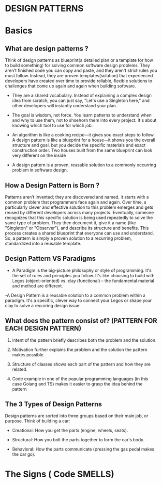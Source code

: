 # DESIGN PATTERNS


# Basics


## What are design patterns ?

Think of design patterns as blueprint(a detailed plan or a template for how to build something) for solving common software design problems. They aren't finished code you can copy and paste, and they aren't strict rules you must follow.
Instead, they are proven templates(solution) that experienced developers have created over time to provide reliable, flexible solutions to challenges that come up again and again when building software.

- They are a shared vocabulary. Instead of explaining a complex design idea from scratch, you can just say, "Let's use a Singleton here," and other developers will instantly understand your plan.

- The goal is wisdom, not force. You learn patterns to understand when and why to use them, not to shoehorn them into every project. It's about knowing which tool to use for which job.

- An algorithm is like a cooking recipe—it gives you exact steps to follow. A design pattern is like a blueprint for a house—it shows you the overall structure and goal, but you decide the specific materials and exact construction order. Two houses built from the same blueprint can look very different on the inside

- A design pattern is a proven, reusable solution to a commonly occurring problem in software design.


## How a Design Pattern is Born ?

Patterns aren't invented; they are discovered and named. It starts with a common problem that programmers face again and again. Over time, a particularly clever and effective solution to this problem emerges and gets reused by different developers across many projects. Eventually, someone recognizes that this specific solution is being used repeatedly to solve the same type of problem. They then document it, give it a name (like "Singleton" or "Observer"), and describe its structure and benefits. This process creates a shared blueprint that everyone can use and understand. So, a pattern is simply a proven solution to a recurring problem, standardized into a reusable template.


## Design Pattern VS Paradigms

- A Paradigm is the big-picture philosophy or style of programming. It's the set of rules and principles you follow. It's like choosing to build with Legos (object-oriented) vs. clay (functional) – the fundamental material and method are different.

-A Design Pattern is a reusable solution to a common problem within a paradigm. It's a specific, clever way to connect your Legos or shape your clay to solve a recurring design issue.


## What does the pattern consist of? (PATTERN FOR EACH DESIGN PATTERN)  

1. Intent of the pattern briefly describes both the problem and the solution.

2. Motivation further explains the problem and the solution the pattern makes possible.

3. Structure of classes shows each part of the pattern and how they are related.

4. Code example in one of the popular programming languages (in this case Golang and TS) makes it easier to grasp the idea behind the pattern


##  The 3 Types of Design Patterns

Design patterns are sorted into three groups based on their main job, or purpose.
Think of building a car:

- Creational: How you get the parts (engine, wheels, seats).

- Structural: How you bolt the parts together to form the car's body.

- Behavioral: How the parts communicate (pressing the gas pedal makes the car go).

  
# The Signs ( Code SMELLS)
